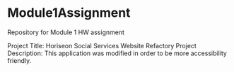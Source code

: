 # Module1Assignment

Repository for Module 1 HW assignment

Project Title: Horiseon Social Services Website Refactory
Project Description: This application was modified in order to be more accessibility friendly.
